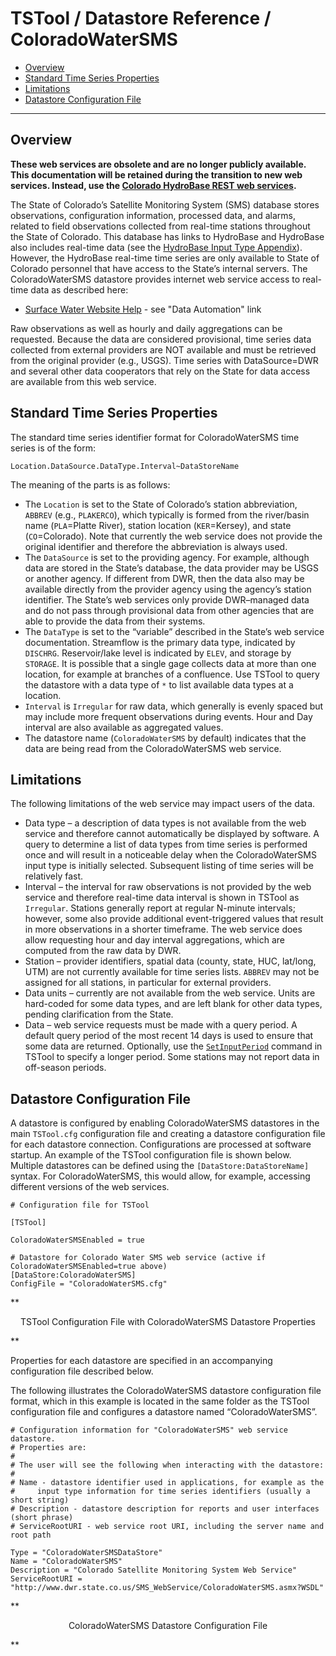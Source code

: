 # TSTool / Datastore Reference / ColoradoWaterSMS #

* [Overview](#overview)
* [Standard Time Series Properties](#standard-time-series-properties)
* [Limitations](#limitations)
* [Datastore Configuration File](#datastore-configuration-file)

--------------------

## Overview ##

**These web services are obsolete and are no longer publicly available.
This documentation will be retained during the transition to new web services.
Instead, use the [Colorado HydroBase REST web services](../ColoradoHydroBaseRest/ColoradoHydroBaseRest).**

The State of Colorado’s Satellite Monitoring System (SMS) database stores observations,
configuration information, processed data, and alarms,
related to field observations collected from real-time stations throughout the State of Colorado.
This database has links to HydroBase and HydroBase also includes real-time data
(see the [HydroBase Input Type Appendix](../CO-HydroBase/CO-HydroBase.md)).
However, the HydroBase real-time time series are only available to
State of Colorado personnel that have access to the State’s internal servers.
The ColoradoWaterSMS datastore provides internet web service access to real-time data as described here:

* [Surface Water Website Help](http://www.dwr.state.co.us/SurfaceWater/help.aspx) - see "Data Automation" link

Raw observations as well as hourly and daily aggregations can be requested.
Because the data are considered provisional, time series data
collected from external providers are NOT available and must be retrieved from the original provider (e.g., USGS).
Time series with DataSource=DWR and several other data cooperators
that rely on the State for data access are available from this web service.

## Standard Time Series Properties ##

The standard time series identifier format for ColoradoWaterSMS time series is of the form:

```
Location.DataSource.DataType.Interval~DataStoreName
```

The meaning of the parts is as follows:

* The `Location` is set to the State of Colorado’s station abbreviation, `ABBREV` (e.g., `PLAKERCO`),
which typically is formed from the river/basin name (`PLA`=Platte River),
station location (`KER`=Kersey), and state (`CO`=Colorado).
Note that currently the web service does not provide the original
identifier and therefore the abbreviation is always used.
* The `DataSource` is set to the providing agency.
For example, although data are stored in the State’s database,
the data provider may be USGS or another agency.
If different from DWR, then the data also may be available directly from the provider
agency using the agency’s station identifier.
The State’s web services only provide DWR–managed data and do not pass
through provisional data from other agencies that are able to provide the data from their systems.
* The `DataType` is set to the “variable” described in the State’s web service documentation.
Streamflow is the primary data type, indicated by `DISCHRG`.
Reservoir/lake level is indicated by `ELEV`, and storage by `STORAGE`.
It is possible that a single gage collects data at more than one location,
for example at branches of a confluence.
Use TSTool to query the datastore with a data type of `*` to list available data types at a location.
* `Interval` is `Irregular` for raw data, which generally is evenly spaced but may
include more frequent observations during events.  Hour and Day interval are also available as aggregated values.
* The datastore name (`ColoradoWaterSMS` by default)
indicates that the data are being read from the ColoradoWaterSMS web service.

## Limitations ##

The following limitations of the web service may impact users of the data.

* Data type – a description of data types is not available from the
web service and therefore cannot automatically be displayed by software.
A query to determine a list of data types from time series is
performed once and will result in a noticeable delay when the
ColoradoWaterSMS input type is initially selected.
Subsequent listing of time series will be relatively fast.
* Interval – the interval for raw observations is not provided by the web service
and therefore real-time data interval is shown in TSTool as `Irregular`.
Stations generally report at regular N-minute intervals; however,
some also provide additional event-triggered values that result in more observations in a shorter timeframe.
The web service does allow requesting hour and day interval aggregations, which are computed from the raw data by DWR.
* Station – provider identifiers, spatial data (county, state, HUC, lat/long, UTM)
are not currently available for time series lists.
`ABBREV` may not be assigned for all stations, in particular for external providers.
* Data units – currently are not available from the web service.
Units are hard-coded for some data types, and are left blank for other data types,
pending clarification from the State.
* Data – web service requests must be made with a query period.
A default query period of the most recent 14 days is used to ensure that some data are returned.
Optionally, use the [`SetInputPeriod`](../../command-ref/SetInputPeriod/SetInputPeriod.md)
command in TSTool to specify a longer period.
Some stations may not report data in off-season periods.

## Datastore Configuration File ##

A datastore is configured by enabling ColoradoWaterSMS
datastores in the main `TSTool.cfg` configuration file and creating a
datastore configuration file for each datastore connection.
Configurations are processed at software startup.  An example of the TSTool configuration file is shown below.
Multiple datastores can be defined using the `[DataStore:DataStoreName]` syntax.
For ColoradoWaterSMS, this would allow, for example, accessing different versions of the web services.

```
# Configuration file for TSTool

[TSTool]

ColoradoWaterSMSEnabled = true

# Datastore for Colorado Water SMS web service (active if ColoradoWaterSMSEnabled=true above)
[DataStore:ColoradoWaterSMS]
ConfigFile = "ColoradoWaterSMS.cfg"
```
**<p style="text-align: center;">
TSTool Configuration File with ColoradoWaterSMS Datastore Properties
</p>**

Properties for each datastore are specified in an accompanying configuration file described below.

The following illustrates the ColoradoWaterSMS datastore configuration file format,
which in this example is located in the same folder as the TSTool configuration file
and configures a datastore named “ColoradoWaterSMS”.

```
# Configuration information for "ColoradoWaterSMS" web service datastore.
# Properties are:
#
# The user will see the following when interacting with the datastore:
#
# Name - datastore identifier used in applications, for example as the
#     input type information for time series identifiers (usually a short string)
# Description - datastore description for reports and user interfaces (short phrase)
# ServiceRootURI - web service root URI, including the server name and root path

Type = "ColoradoWaterSMSDataStore"
Name = "ColoradoWaterSMS"
Description = "Colorado Satellite Monitoring System Web Service"
ServiceRootURI = "http://www.dwr.state.co.us/SMS_WebService/ColoradoWaterSMS.asmx?WSDL"
```
**<p style="text-align: center;">
ColoradoWaterSMS Datastore Configuration File
</p>**
